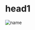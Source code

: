 # head1
![name](http://www.plantuml.com/plantuml/svg/SoWkIImgAStDuNBAJrBGjLDmpCbCJbMmKiX8pSd9vt98pKi1IW80)

